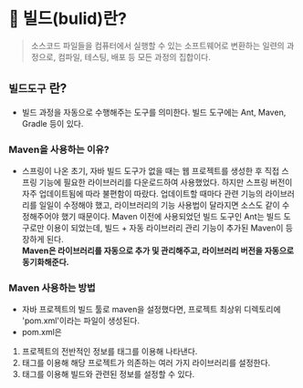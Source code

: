 # 📢 빌드(bulid)란?
> 소스코드 파일들을 컴퓨터에서 실행할 수 있는 소프트웨어로 변환하는 일련의 과정으로,
컴파일, 테스팅, 배포 등 모든 과정의 집합이다.

## `빌드도구` 란?
- 빌드 과정을 자동으로 수행해주는 도구를 의미한다. 빌드 도구에는 Ant, Maven, Gradle 등이 있다.



### Maven을 사용하는 이유?
- 스프링이 나온 초기, 자바 빌드 도구가 없을 때는 웹 프로젝트를 생성한 후 직접 스프링 기능에 필요한 라이브러리를 다운로드하여 사용했었다.
하지만 스프링 버전이 자주 업데이트됨에 따라 불편함이 따랐다.
업데이트할 때마다 관련 기능의 라이브러리를 일일이 수정해야 했고, 라이브러리의 기능 사용법이 달라지면 소스도 같이 수정해주어야 했기 때문이다.
Maven 이전에 사용되었던 빌드 도구인 Ant는 빌드 도구로만 이용이 되었는데, 빌드 + 자동 라이브러리 관리 기능이 추가된 Maven이 등장하게 된다.
<br/>**Maven은 라이브러리를 자동으로 추가 및 관리해주고, 라이브러리 버전을 자동으로 동기화해준다.**

### Maven 사용하는 방법
- 자바 프로젝트의 빌드 툴로 maven을 설정했다면, 프로젝트 최상위 디렉토리에 'pom.xml'이라는 파일이 생성된다.
- pom.xml은
1) 프로젝트의 전반적인 정보를 태그를 이용해 나타낸다.
2) <dependenceise> 태그를 이용해 해당 프로젝트가 의존하는 여러 가지 라이브러리를 설정한다.
3) <build> 태그를 이용해 빌드와 관련된 정보를 설정할 수 있다.



 